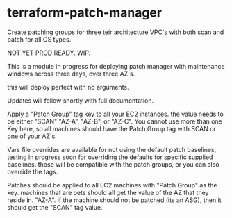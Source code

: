 # terraform-patch-manager
Create patching groups for three teir architecture VPC's with both scan and patch for all OS types.

NOT YET PROD READY. WIP.

This is a module in progress for deploying patch manager with maintenance windows across three days, over three AZ's. 

this will deploy perfect with no arguments. 

Updates will follow shortly with full documentation.

Apply a "Patch Group" tag key to all your EC2 instances. the value needs to be either "SCAN" "AZ-A", "AZ-B", or "AZ-C".
You cannot use more than one Key here, so all machines should have the Patch Group tag with SCAN or one of your AZ's. 

Vars file overrides are available for not using the default patch baselines, testing in progress soon for overriding the defaults 
for specific supplied baselines. those will be compatible with the patch groups, or you can also override the tags. 

Patches should be applied to all EC2 machines with "Patch Group" as the key. machines that are pets should all get the value
of the AZ that they reside in. "AZ-A". if the machine should not be patched (its an ASG), then it should get the "SCAN" tag value.
